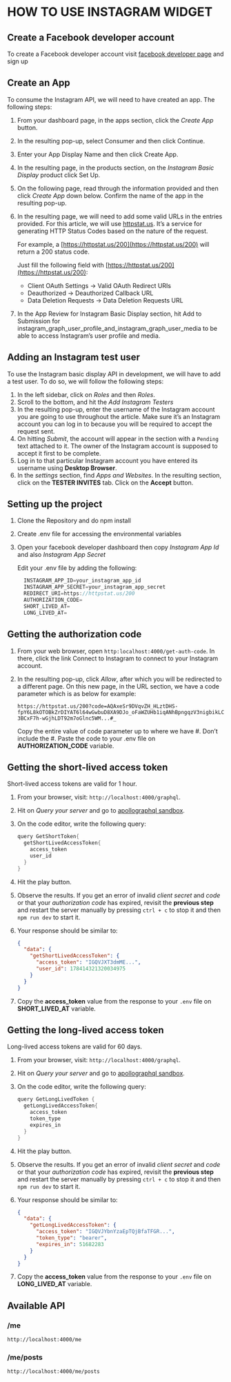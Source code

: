 # HOW TO USE INSTAGRAM WIDGET

## Create a Facebook developer account

To create a Facebook developer account visit [facebook developer page](https://developers.facebook.com/) and sign up

## Create an App

To consume the Instagram API, we will need to have created an app. The following steps:

1. From your dashboard page, in the apps section, click the *Create App* button.
2. In the resulting pop-up, select Consumer and then click Continue.
3. Enter your App Display Name and then click Create App.
4. In the resulting page, in the products section, on the *Instagram Basic Display* product click Set Up.
5. On the following page, read through the information provided and then click *Create App* down below. Confirm the name of the app in the resulting pop-up.
6. In the resulting page, we will need to add some valid URLs in the entries provided. For this article, we will use [httpstat.us](https://httpstat.us). It’s a service for generating HTTP Status Codes based on the nature of the request.

    For example, a [https://httpstat.us/200](https://httpstat.us/200) will return a 200 status code.

    Just fill the following field with [https://httpstat.us/200](https://httpstat.us/200):

    - Client OAuth Settings -> Valid OAuth Redirect URIs
    - Deauthorized -> Deauthorized Callback URL
    - Data Deletion Requests -> Data Deletion Requests URL

7. In the App Review for Instagram Basic Display section, hit Add to Submission for instagram_graph_user_profile_and_instagram_graph_user_media to be able to access Instagram’s user profile and media.

## Adding an Instagram test user

To use the Instagram basic display API in development, we will have to add a test user. To do so, we will follow the following steps:

1. In the left sidebar, click on *Roles* and then *Roles*.
2. Scroll to the bottom, and hit the *Add Instagram Testers*
3. In the resulting pop-up, enter the username of the Instagram account you are going to use throughout the article. Make sure it’s an Instagram account you can log in to because you will be required to accept the request sent.
4. On hitting *Submit*, the account will appear in the section with a `Pending` text attached to it. The owner of the Instagram account is supposed to accept it first to be complete.
5. Log in to that particular Instagram account you have entered its username using **Desktop Browser**.
6. In the *settings* section, find *Apps and Websites*. In the resulting section, click on the **TESTER INVITES** tab. Click on the **Accept** button.

## Setting up the project

1. Clone the Repository and do npm install
2. Create .env file for accessing the environmental variables
3. Open your facebook developer dashboard then copy *Instagram App Id* and also *Instagram App Secret*

    Edit your .env file by adding the following:

    ```java
      INSTAGRAM_APP_ID=your_instagram_app_id
      INSTAGRAM_APP_SECRET=your_instagram_app_secret
      REDIRECT_URI=https://httpstat.us/200
      AUTHORIZATION_CODE=
      SHORT_LIVED_AT=
      LONG_LIVED_AT=
    ```

## Getting the authorization code

1. From your web browser, open `http:localhost:4000/get-auth-code`. In there, click the link Connect to Instagram to connect to your Instagram account.
2. In the resulting pop-up, click *Allow*, after which you will be redirected to a different page. On this new page, in the URL section, we have a code parameter which is as below for example:

    `https://httpstat.us/200?code=AQAxeSr9DVqvZH_HLztDHS-fpY6L8kOTOBkZrDIYAT6l64wGwbuD8XA9DJo_oFaWZUHb1iqANhBpngqzV3nigbikLC3BCxF7h-wGjhLDT92m7oGlnc5WM...#_`

    Copy the entire value of code parameter up to where we have #. Don’t include the #. Paste the code to your .env file on **AUTHORIZATION_CODE** variable.

## Getting the short-lived access token

Short-lived access tokens are valid for 1 hour.

1. From your browser, visit: `http://localhost:4000/graphql`.
2. Hit on *Query your server* and go to [apollographql sandbox](https://studio.apollographql.com/sandbox/explorer?endpoint=http://localhost:4000/graphql).
3. On the code editor, write the following query:

    ```java
    query GetShortToken{
      getShortLivedAccessToken{
        access_token
        user_id
      }
    }
    ```

4. Hit the play button.
5. Observe the results. If you get an error of invalid *client secret* and *code* or that your *authorization code* has expired, revisit the **previous step** and restart the server manually by pressing `ctrl + c` to stop it and then `npm run dev` to start it.
6. Your response should be similar to:

    ```json
    {
      "data": {
        "getShortLivedAccessToken": {
          "access_token": "IGQVJXT3dmME...",
          "user_id": 178414321320034975
        }
      }
    }
    ```

7. Copy the **access_token** value from the response to your `.env` file on **SHORT_LIVED_AT** variable.

## Getting the long-lived access token

Long-lived access tokens are valid for 60 days.

1. From your browser, visit: `http://localhost:4000/graphql`.
2. Hit on *Query your server* and go to [apollographql sandbox](https://studio.apollographql.com/sandbox/explorer?endpoint=http://localhost:4000/graphql).
3. On the code editor, write the following query:

    ```java
    query GetLongLivedToken {
      getLongLivedAccessToken{
        access_token
        token_type
        expires_in
      }
    }
    ```

4. Hit the play button.
5. Observe the results. If you get an error of invalid *client secret* and *code* or that your *authorization code* has expired, revisit the **previous step** and restart the server manually by pressing `ctrl + c` to stop it and then `npm run dev` to start it.
6. Your response should be similar to:

    ```json
    {
      "data": {
        "getLongLivedAccessToken": {
          "access_token": "IGQVJYbnYzaEpTQjBfaTFGR...",
          "token_type": "bearer",
          "expires_in": 51682283
        }
      }
    }
    ```

7. Copy the **access_token** value from the response to your `.env` file on **LONG_LIVED_AT** variable.

## Available API

### **/me**

```html
http://localhost:4000/me
```

### **/me/posts**

```html
http://localhost:4000/me/posts
```
